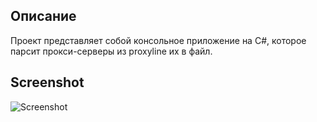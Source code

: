 ## Описание
Проект представляет собой консольное приложение на C#, которое парсит прокси-серверы из proxyline их в файл.

## Screenshot
![Screenshot](https://i6.imageban.ru/out/2025/01/14/683fac9f4175fd475f73270dc5325609.png)

